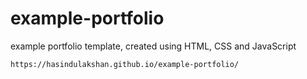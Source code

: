 # example-portfolio
example portfolio template, created using HTML, CSS and JavaScript

```
https://hasindulakshan.github.io/example-portfolio/
```
